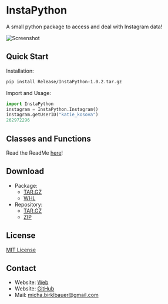 # InstaPython

A small python package to access and deal with Instagram data!

![Screenshot](https://raw.githubusercontent.com/t0xic-m/instapython/master/docs/instapython.jpg)

## Quick Start

Installation:

```bash
pip install Release/InstaPython-1.0.2.tar.gz
```

Import and Usage:

```python
import InstaPython
instagram = InstaPython.Instagram()
instagram.getUserID("katie_kosova")
262972296
````

## Classes and Functions

Read the ReadMe [here](https://github.com/t0xic-m/instapython/blob/master/README.md)!

## Download

- Package:
  - [TAR.GZ](https://github.com/t0xic-m/instapython/raw/master/Release/InstaPython-1.0.2.tar.gz)
  - [WHL](https://github.com/t0xic-m/instapython/raw/master/Release/InstaPython-1.0.2-py3-none-any.whl)
- Repository:
  - [TAR.GZ](https://github.com/t0xic-m/instapython/archive/master.tar.gz)
  - [ZIP](https://github.com/t0xic-m/instapython/archive/master.zip)

## License

[MIT License](https://github.com/t0xic-m/instapython/blob/master/LICENSE.md)

## Contact

- Website: [Web](https://sites/google.com/site/michabirklbauer)
- Website: [GitHub](https://t0xic-m.github.io)
- Mail: micha.birklbauer@gmail.com
